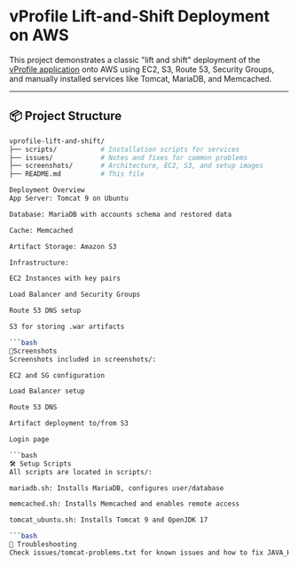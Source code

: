 # vProfile Lift-and-Shift Deployment on AWS

This project demonstrates a classic "lift and shift" deployment of the [vProfile application](https://github.com/hkhcoder/vprofile-project) onto AWS using EC2, S3, Route 53, Security Groups, and manually installed services like Tomcat, MariaDB, and Memcached.

---

## 📦 Project Structure

```bash
vprofile-lift-and-shift/
├── scripts/           # Installation scripts for services
├── issues/            # Notes and fixes for common problems
├── screenshots/       # Architecture, EC2, S3, and setup images
├── README.md          # This file

Deployment Overview
App Server: Tomcat 9 on Ubuntu

Database: MariaDB with accounts schema and restored data

Cache: Memcached

Artifact Storage: Amazon S3

Infrastructure:

EC2 Instances with key pairs

Load Balancer and Security Groups

Route 53 DNS setup

S3 for storing .war artifacts

```bash
📸Screenshots
Screenshots included in screenshots/:

EC2 and SG configuration

Load Balancer setup

Route 53 DNS

Artifact deployment to/from S3

Login page

```bash
🛠 Setup Scripts
All scripts are located in scripts/:

mariadb.sh: Installs MariaDB, configures user/database

memcached.sh: Installs Memcached and enables remote access

tomcat_ubuntu.sh: Installs Tomcat 9 and OpenJDK 17

```bash
🐞 Troubleshooting
Check issues/tomcat-problems.txt for known issues and how to fix JAVA_HOME for Tomcat.
